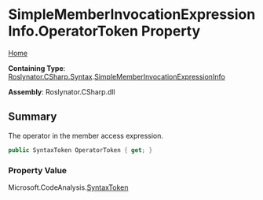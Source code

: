 # SimpleMemberInvocationExpressionInfo\.OperatorToken Property <a name="_Top"></a>

[Home](../../../../../README.md)

**Containing Type**: [Roslynator.CSharp.Syntax](../../README.md#_Top)\.[SimpleMemberInvocationExpressionInfo](../README.md#_Top)

**Assembly**: Roslynator\.CSharp\.dll

## Summary

The operator in the member access expression\.

```csharp
public SyntaxToken OperatorToken { get; }
```

### Property Value

Microsoft\.CodeAnalysis\.[SyntaxToken](https://docs.microsoft.com/en-us/dotnet/api/microsoft.codeanalysis.syntaxtoken)

